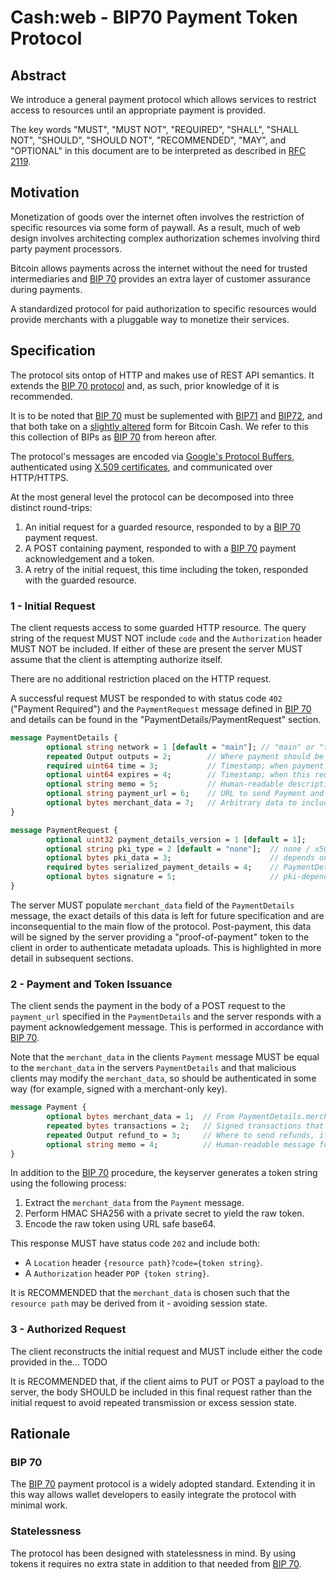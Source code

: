 # Cash:web - BIP70 Payment Token Protocol

## Abstract

We introduce a general payment protocol which allows services to restrict access to resources until an appropriate payment is provided.

The key words "MUST", "MUST NOT", "REQUIRED", "SHALL", "SHALL NOT", "SHOULD", "SHOULD NOT", "RECOMMENDED", "MAY", and "OPTIONAL" in this document are to be interpreted as described in [RFC 2119](https://www.ietf.org/rfc/rfc2119.txt). 

## Motivation

Monetization of goods over the internet often involves the restriction of specific resources via some form of paywall. As a result, much of web design involves architecting complex authorization schemes involving third party payment processors. 

Bitcoin allows payments across the internet without the need for trusted intermediaries and [BIP 70](https://github.com/bitcoin/bips/blob/master/bip-0070.mediawiki) provides an extra layer of customer assurance during payments.

A standardized protocol for paid authorization to specific resources would provide merchants with a pluggable way to monetize their services.

## Specification

The protocol sits ontop of HTTP and makes use of REST API semantics. It extends the [BIP 70 protocol](https://github.com/bitcoin/bips/blob/master/bip-0070.mediawiki) and, as such, prior knowledge of it is recommended.

It is to be noted that [BIP 70](https://github.com/bitcoin/bips/blob/master/bip-0070.mediawiki) must be suplemented with [BIP71](https://github.com/bitcoin/bips/blob/master/bip-0071.mediawiki) and [BIP72](https://github.com/bitcoin/bips/blob/master/bip-0072.mediawiki), and that both take on a [slightly altered](https://lists.linuxfoundation.org/pipermail/bitcoin-ml/2017-August/000177.html) form for Bitcoin Cash. We refer to this this collection of BIPs as [BIP 70](https://github.com/bitcoin/bips/blob/master/bip-0070.mediawiki) from hereon after.

The protocol's messages are encoded via [Google's Protocol Buffers](https://developers.google.com/protocol-buffers), authenticated using [X.509 certificates](https://tools.ietf.org/html/rfc5280), and communicated over HTTP/HTTPS.

At the most general level the protocol can be decomposed into three distinct round-trips:

1. An initial request for a guarded resource, responded to by a [BIP 70](https://github.com/bitcoin/bips/blob/master/bip-0070.mediawiki) payment request.
2. A POST containing payment, responded to with a [BIP 70](https://github.com/bitcoin/bips/blob/master/bip-0070.mediawiki) payment acknowledgement and a token.
3. A retry of the initial request, this time including the token, responded with the guarded resource.

### 1 - Initial Request

The client requests access to some guarded HTTP resource. The query string of the request MUST NOT include `code` and the `Authorization` header MUST NOT be included. If either of these are present the server MUST assume that the client is attempting authorize itself.

There are no additional restriction placed on the HTTP request.

A successful request MUST be responded to with status code `402` ("Payment Required") and the `PaymentRequest` message defined in [BIP 70](https://github.com/bitcoin/bips/blob/master/bip-0070.mediawiki) and details can be found in the "PaymentDetails/PaymentRequest" section.

```protobuf
message PaymentDetails {
        optional string network = 1 [default = "main"]; // "main" or "test"
        repeated Output outputs = 2;        // Where payment should be sent
        required uint64 time = 3;           // Timestamp; when payment request created
        optional uint64 expires = 4;        // Timestamp; when this request should be considered invalid
        optional string memo = 5;           // Human-readable description of request for the customer
        optional string payment_url = 6;    // URL to send Payment and get PaymentACK
        optional bytes merchant_data = 7;   // Arbitrary data to include in the Payment message
}

message PaymentRequest {
        optional uint32 payment_details_version = 1 [default = 1];
        optional string pki_type = 2 [default = "none"];  // none / x509+sha256 / x509+sha1
        optional bytes pki_data = 3;                      // depends on pki_type
        required bytes serialized_payment_details = 4;    // PaymentDetails
        optional bytes signature = 5;                     // pki-dependent signature
}
```

The server MUST populate `merchant_data` field of the `PaymentDetails` message, the exact details of this data is left for future specification and are inconsequential to the main flow of the protocol. Post-payment, this data will be signed by the server providing a "proof-of-payment" token to the client in order to authenticate metadata uploads. This is highlighted in more detail in subsequent sections.


### 2 - Payment and Token Issuance

The client sends the payment in the body of a POST request to the `payment_url` specified in the `PaymentDetails` and the server responds with a payment acknowledgement message. This is performed in accordance with [BIP 70](https://github.com/bitcoin/bips/blob/master/bip-0070.mediawiki). 

Note that the `merchant_data` in the clients `Payment` message MUST be equal to the `merchant_data` in the servers `PaymentDetails` and that malicious clients may modify the `merchant_data`, so should be authenticated in some way (for example, signed with a merchant-only key). 

```protobuf
message Payment {
        optional bytes merchant_data = 1;  // From PaymentDetails.merchant_data
        repeated bytes transactions = 2;   // Signed transactions that satisfy PaymentDetails.outputs
        repeated Output refund_to = 3;     // Where to send refunds, if a refund is necessary
        optional string memo = 4;          // Human-readable message for the merchant
}
```

In addition to the [BIP 70](https://github.com/bitcoin/bips/blob/master/bip-0070.mediawiki) procedure, the keyserver generates a token string using the following process:

1. Extract the `merchant_data` from the `Payment` message.
2. Perform HMAC SHA256 with a private secret to yield the raw token.
3. Encode the raw token using URL safe base64.

This response MUST have status code `202` and include both:

* A `Location` header `{resource path}?code={token string}`.
* A `Authorization` header `POP {token string}`.

It is RECOMMENDED that the `merchant_data` is chosen such that the `resource path` may be derived from it - avoiding session state.

### 3 - Authorized Request

The client reconstructs the initial request and MUST include either the code provided in the... TODO

It is RECOMMENDED that, if the client aims to PUT or POST a payload to the server, the body SHOULD be included in this final request rather than the initial request to avoid repeated transmission or excess session state.

## Rationale

### BIP 70

The [BIP 70](https://github.com/bitcoin/bips/blob/master/bip-0070.mediawiki) payment protocol is a widely adopted standard. Extending it in this way allows wallet developers to easily integrate the protocol with minimal work. 

### Statelessness

The protocol has been designed with statelessness in mind. By using tokens it requires no extra state in addition to that needed from [BIP 70](https://github.com/bitcoin/bips/blob/master/bip-0070.mediawiki).